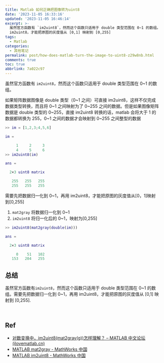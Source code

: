 ```yaml
---
title: Matlab 如何正确把图像转为uint8
date: '2023-11-05 16:33:16'
updated: '2023-11-05 16:46:14'
excerpt: >-
  虽然官方函数有 `im2uint8`，然而这个函数只适用于 double 类型范围在 0~1 的数组。需要先把数据归一化到 0~1，再用
  im2uint8，才能把原图的灰度值从 [0,1] 映射到 [0,255]
tags:
  - Matlab
categories:
  - 其他笔记
permalink: post/how-does-matlab-turn-the-image-to-uint8-z29w8nb.html
comments: true
toc: true
abbrlink: 7a022c97
---
```




虽然官方函数有 `im2uint8`​，然而这个函数只适用于 double 类型范围在 0~1 的数组。

如果矩阵数据图像是 double 类型（0\~1 之间）可直接 im2uint8，这样不仅完成数据类型转换，而且将 0\~1 之间映射为了 0\~255 之间的数据。但是如果图像矩阵数据是 double 类型的 0\~255，直接 im2uint8 转换的话，matlab 会将大于 1 的数据都转换为 255，0\~1 之间的数据才会映射到 0\~255 之间整型的数据

```matlab
>> im = [1,2,3;4,5,6]

im =

     1     2     3
     4     5     6
>> im2uint8(im)

ans =

  2×3 uint8 matrix

   255   255   255
   255   255   255

```

需要先把数据归一化到 0\~1，再用 im2uint8，才能把原图的灰度值从[0，1]映射到[0,255]

1. ​`mat2gray`​​ 将数据归一化到 0\~1
2. ​`im2uint8` ​将归一化后的 0\~1，映射为[0,255]

```matlab
>> im2uint8(mat2gray(double(im)))

ans =

  2×3 uint8 matrix

     0    51   102
   153   204   255
```

## 总结

虽然官方函数有`im2uint8`​，然而这个函数只适用于 double 类型范围在 0\~1 的数组。需要先把数据归一化到 0\~1，再用 im2uint8，才能把原图的灰度值从 \[0,1\] 映射到 \[0,255\].

‍

## Ref

* [对数变换中，im2uint8(mat2gray(g))怎样理解？ – MATLAB 中文论坛 (ilovematlab.cn)](https://www.ilovematlab.cn/thread-306187-1-1.html?_dsign=c5f24f59)
* [MATLAB mat2gray - MathWorks 中国](https://ww2.mathworks.cn/help/images/ref/mat2gray.html?requestedDomain=cn)
* [MATLAB im2uint8 - MathWorks 中国](https://ww2.mathworks.cn/help/images/ref/im2uint8.html?requestedDomain=cn)

‍
